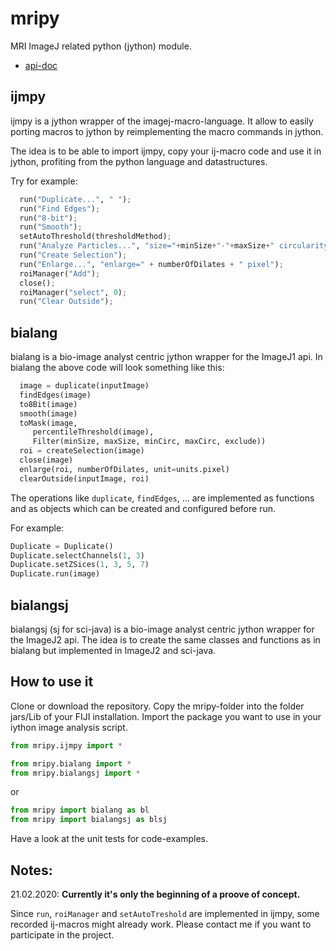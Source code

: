 # mripy
MRI ImageJ related python (jython) module.

* [api-doc](https://montpellierressourcesimagerie.github.io/mripy/)

## ijmpy
ijmpy is a jython wrapper of the imagej-macro-language. It allow to easily porting macros to jython by reimplementing the macro commands in jython.

The idea is to be able to import ijmpy, copy your ij-macro code and use it in jython, profiting from the python language and datastructures.

Try for example:
```python
  run("Duplicate...", " ");
  run("Find Edges");
  run("8-bit");
  run("Smooth");
  setAutoThreshold(thresholdMethod);
  run("Analyze Particles...", "size="+minSize+"-"+maxSize+" circularity=0.00-1.00 show=Masks exclude in_situ");
  run("Create Selection");
  run("Enlarge...", "enlarge=" + numberOfDilates + " pixel");
  roiManager("Add");
  close();
  roiManager("select", 0);
  run("Clear Outside");
```

## bialang
bialang is a bio-image analyst centric jython wrapper for the ImageJ1 api. In bialang the above code will look something like this:

```python
  image = duplicate(inputImage)
  findEdges(image)
  to8Bit(image)
  smooth(image)
  toMask(image,
     percentileThreshold(image),
     Filter(minSize, maxSize, minCirc, maxCirc, exclude))
  roi = createSelection(image)
  close(image)
  enlarge(roi, numberOfDilates, unit=units.pixel)
  clearOutside(inputImage, roi)
```
The operations like `duplicate`, `findEdges`, ... are implemented as functions and as objects which can be created and configured before run.

For example:

```python
Duplicate = Duplicate()
Duplicate.selectChannels(1, 3)
Duplicate.setZSices(1, 3, 5, 7)
Duplicate.run(image)
```

## bialangsj 
bialangsj (sj for sci-java) is a bio-image analyst centric jython wrapper for the ImageJ2 api. The idea is to create the same classes and functions as in bialang but implemented in ImageJ2 and sci-java.

##  How to use it

Clone or download the repository. Copy the mripy-folder into the folder jars/Lib of your FIJI installation. Import the package you want to use in your iython image analysis script.

```python
from mripy.ijmpy import *
```

```python
from mripy.bialang import *
from mripy.bialangsj import *
```
or 

```python
from mripy import bialang as bl
from mripy import bialangsj as blsj
```

Have a look at the unit tests for code-examples.

## Notes:

21.02.2020: **Currently it's only the beginning of a proove of concept.** 

Since `run`, `roiManager` and `setAutoTreshold` are implemented in ijmpy, some recorded ij-macros might already work. Please contact me if you want to participate in the project.
